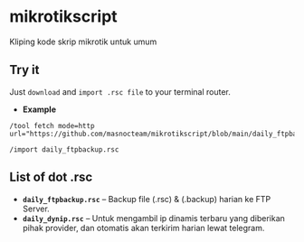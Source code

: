 # mikrotikscript
Kliping kode skrip mikrotik untuk umum

## Try it

Just `download` and `import .rsc file` to your terminal router.

* **Example**
```
/tool fetch mode=http url="https://github.com/masnocteam/mikrotikscript/blob/main/daily_ftpbackup.rsc"
```

```
/import daily_ftpbackup.rsc
```

## List of dot .rsc


* **`daily_ftpbackup.rsc`** – Backup file (.rsc) & (.backup) harian ke FTP Server.
* **`daily_dynip.rsc`** – Untuk mengambil ip dinamis terbaru yang diberikan pihak provider, dan otomatis akan terkirim harian lewat telegram.

